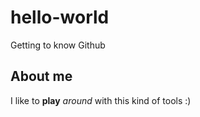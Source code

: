 # hello-world
Getting to know Github

## About me
I like to **play** *around* with this kind of tools :) 
